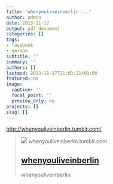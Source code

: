 ```yaml
---
title: 'whenyouliveinberlin ...'
author: admin
date: 2013-11-17
output: pdf_document
categories: []
tags:
- facebook
- german
subtitle: ''
summary: ''
authors: []
lastmod: 2013-11-17T21:03:21+01:00
featured: no
image:
  caption: ''
  focal_point: ''
  preview_only: no
projects: []
slug: []
---
```

http://whenyouliveinberlin.tumblr.com/
> [![](https://64.media.tumblr.com/avatar_c4d9a487a61e_128.pnj)](http://whenyouliveinberlin.tumblr.com/)
> whenyouliveinberlin.tumblr.com
> ## [whenyouliveinberlin](http://whenyouliveinberlin.tumblr.com/)
>
>whenyouliveinberlin

